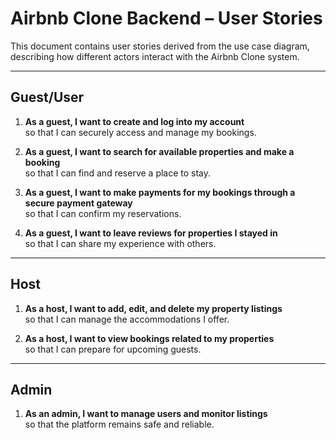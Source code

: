 # Airbnb Clone Backend – User Stories

This document contains user stories derived from the use case diagram, describing how different actors interact with the Airbnb Clone system.

---

## Guest/User

1. **As a guest, I want to create and log into my account**  
   so that I can securely access and manage my bookings.

2. **As a guest, I want to search for available properties and make a booking**  
   so that I can find and reserve a place to stay.

3. **As a guest, I want to make payments for my bookings through a secure payment gateway**  
   so that I can confirm my reservations.

4. **As a guest, I want to leave reviews for properties I stayed in**  
   so that I can share my experience with others.

---

## Host

1. **As a host, I want to add, edit, and delete my property listings**  
   so that I can manage the accommodations I offer.

2. **As a host, I want to view bookings related to my properties**  
   so that I can prepare for upcoming guests.

---

## Admin

1. **As an admin, I want to manage users and monitor listings**  
   so that the platform remains safe and reliable.